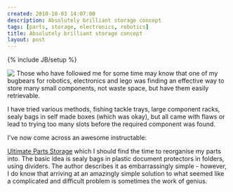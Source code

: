 ```yaml
---
created: 2010-10-03 14:07:00
description: Absolutely brilliant storage concept
tags: [parts, storage, electronics, robotics]
title: Absolutely brilliant storage concept
layout: post
---
```

{% include JB/setup %}

<img src="http://cdn.instructables.com/F0C/CU32/G3TDN8YI/F0CCU32G3TDN8YI.SMALL.jpg" style="margin-right: 5px; float: left;"/>
Those who have followed me for some time may know that one of my bugbears for robotics, electronics and lego was finding an effective way to store many small components, not waste space, but have them easily retrievable.

I have tried various methods, fishing tackle trays, large component racks, sealy bags in self made boxes (which was okay), but all came with flaws or lead to trying too many slots before the required component was found.

I've now come across an awesome instructable:

<a href="http://www.instructables.com/id/Ultimate-Parts-Storage/">Ultimate Parts Storage</a> which I should find the time to reorganise my parts into. The basic idea is sealy bags in plastic document protectors in folders, using dividers. The author describes it as embarrassingly simple - however, I do know that arriving at an amazingly simple solution to what seemed like a complicated and difficult problem is sometimes the work of genius.
